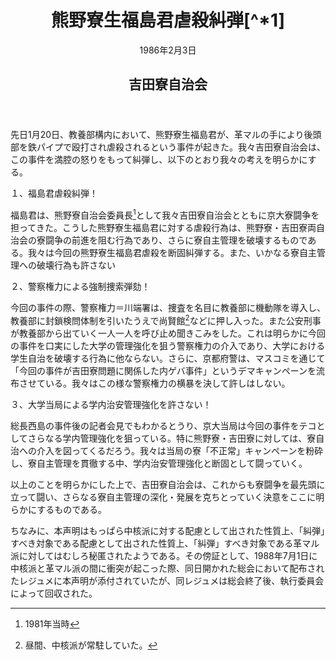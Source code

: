 <header>
<h1 class='title'>熊野寮生福島君虐殺糾弾[^*1]</h1>
<p>1986年2月3日</p>
<h2 class='author'>吉田寮自治会</h2>
</header>

先日1月20日、教養部構内において、熊野寮生福島君が、革マルの手により後頭部を鉄パイプで殴打され虐殺されるという事件が起きた。我々吉田寮自治会は、この事件を満腔の怒りをもって糾弾し、以下のとおり我々の考えを明らかにする。

１、福島君虐殺糾弾！

福島君は、熊野寮自治会委員長[^*2]として我々吉田寮自治会とともに京大寮闘争を担ってきた。こうした熊野寮生福島君に対する虐殺行為は、熊野寮・吉田寮両自治会の寮闘争の前進を阻む行為であり、さらに寮自主管理を破壊するものである。我々は今回の熊野寮生福島君虐殺を断固糾弾する。また、いかなる寮自主管理への破壊行為も許さない

２、警察権力による強制捜索弾劾！

今回の事件の際、警察権力＝川端署は、捜査を名目に教養部に機動隊を導入し、教養部に封鎖検問体制を引いたうえで尚賢館[^*3]などに押し入った。また公安刑事が教養部から出ていく一人一人を呼び止め聞きこみをした。これは明らかに今回の事件を口実にした大学の管理強化を狙う警察権力の介入であり、大学における学生自治を破壊する行為に他ならない。さらに、京都府警は、マスコミを通じて「今回の事件が吉田寮問題に関係した内ゲバ事件」というデマキャンペーンを流布させている。我々はこの様な警察権力の横暴を決して許しはしない。

３、大学当局による学内治安管理強化を許さない！

総長西島の事件後の記者会見でもわかるとうり、京大当局は今回の事件をテコとしてさらなる学内管理強化を狙っている。特に熊野寮・吉田寮に対しては、寮自治への介入を図ってくるだろう。我々は当局の寮「不正常」キャンペーンを粉砕し、寮自主管理を貫徹する中、学内治安管理強化と断固として闘っていく。

以上のことを明らかにした上で、吉田寮自治会は、これからも寮闘争を最先頭に立って闘い、さらなる寮自主管理の深化・発展を克ちとっていく決意をここに明らかにするものである。


[^*1]:1986年1月20日の事件に関する吉田寮自治会の公式声明。吉田寮自治会としては事件についてしばらく態度表明を行っていなかったが、ビラ「2☆3正午ヨリ「在寮期限」粉砕！新自治寮獲得！時計台前大集会へ集まろうっ」（1986年1月30日、吉田寮自治会、本資料集に収録）の中の文言についての追及が中核派によってなされた際に、同時に、この問題について立場を表明していないことも問題とされた。その結果吉田寮自治会が2月3日に表明したのがこの声明である。詳しい経過は本資料集収録の2月2日付の自己批判の注釈を参照のこと。なお、ビラ「暴かれた「2・3時計台前集会」の正体」（マルクス主義学生同盟中核派京大支部）も参照のこと。

ちなみに、本声明はもっぱら中核派に対する配慮として出された性質上、「糾弾」すべき対象である配慮として出された性質上、「糾弾」すべき対象である革マル派に対してはむしろ秘匿されたようである。その傍証として、1988年7月1日に中核派と革マル派の間に衝突が起こった際、同日開かれた総会において配布されたレジュメに本声明が添付されていたが、同レジュメは総会終了後、執行委員会によって回収された。


[^*2]:1981年当時


[^*3]:昼間、中核派が常駐していた。
